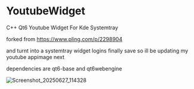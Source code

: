 # YoutubeWidget
C++ Qt6 Youtube Widget For Kde Systemtray


forked from https://www.pling.com/p/2298904 

and turnt into a systemtray widget logins finally save so ill be updating my youtube appimage next

dependencies are qt6-base and qt6webengine

![Screenshot_20250627_114328](https://github.com/user-attachments/assets/374ca599-8a57-45be-98f3-a3480a1d8c52)

